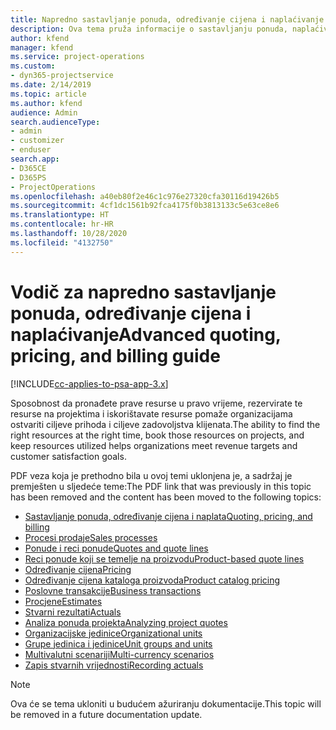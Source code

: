 ```yaml
---
title: Napredno sastavljanje ponuda, određivanje cijena i naplaćivanje
description: Ova tema pruža informacije o sastavljanju ponuda, naplaćivanju i određivanju cijena u programu Project Service Automation.
author: kfend
manager: kfend
ms.service: project-operations
ms.custom:
- dyn365-projectservice
ms.date: 2/14/2019
ms.topic: article
ms.author: kfend
audience: Admin
search.audienceType:
- admin
- customizer
- enduser
search.app:
- D365CE
- D365PS
- ProjectOperations
ms.openlocfilehash: a40eb80f2e46c1c976e27320cfa30116d19426b5
ms.sourcegitcommit: 4cf1dc1561b92fca4175f0b3813133c5e63ce8e6
ms.translationtype: HT
ms.contentlocale: hr-HR
ms.lasthandoff: 10/28/2020
ms.locfileid: "4132750"
---
```

# <a name="advanced-quoting-pricing-and-billing-guide"></a><span data-ttu-id="605f0-103">Vodič za napredno sastavljanje ponuda, određivanje cijena i naplaćivanje</span><span class="sxs-lookup"><span data-stu-id="605f0-103">Advanced quoting, pricing, and billing guide</span></span>

[!INCLUDE[cc-applies-to-psa-app-3.x](../../includes/cc-applies-to-psa-app-3x.md)]

<span data-ttu-id="605f0-104">Sposobnost da pronađete prave resurse u pravo vrijeme, rezervirate te resurse na projektima i iskorištavate resurse pomaže organizacijama ostvariti ciljeve prihoda i ciljeve zadovoljstva klijenata.</span><span class="sxs-lookup"><span data-stu-id="605f0-104">The ability to find the right resources at the right time, book those resources on projects, and keep resources utilized helps organizations meet revenue targets and customer satisfaction goals.</span></span> 

<span data-ttu-id="605f0-105">PDF veza koja je prethodno bila u ovoj temi uklonjena je, a sadržaj je premješten u sljedeće teme:</span><span class="sxs-lookup"><span data-stu-id="605f0-105">The PDF link that was previously in this topic has been removed and the content has been moved to the following topics:</span></span>

- [<span data-ttu-id="605f0-106">Sastavljanje ponuda, određivanje cijena i naplata</span><span class="sxs-lookup"><span data-stu-id="605f0-106">Quoting, pricing, and billing</span></span>](../quote-bill-price.md)
- [<span data-ttu-id="605f0-107">Procesi prodaje</span><span class="sxs-lookup"><span data-stu-id="605f0-107">Sales processes</span></span>](../basic-sales-process.md)
- [<span data-ttu-id="605f0-108">Ponude i reci ponude</span><span class="sxs-lookup"><span data-stu-id="605f0-108">Quotes and quote lines</span></span>](../basic-quote-lines.md)
- [<span data-ttu-id="605f0-109">Reci ponude koji se temelje na proizvodu</span><span class="sxs-lookup"><span data-stu-id="605f0-109">Product-based quote lines</span></span>](../product-based-quote-lines.md)
- [<span data-ttu-id="605f0-110">Određivanje cijena</span><span class="sxs-lookup"><span data-stu-id="605f0-110">Pricing</span></span>](../basic-pricing.md)
- [<span data-ttu-id="605f0-111">Određivanje cijena kataloga proizvoda</span><span class="sxs-lookup"><span data-stu-id="605f0-111">Product catalog pricing</span></span>](../product-catalog-pricing.md)
- [<span data-ttu-id="605f0-112">Poslovne transakcije</span><span class="sxs-lookup"><span data-stu-id="605f0-112">Business transactions</span></span>](../basic-business-transactions.md)
- [<span data-ttu-id="605f0-113">Procjene</span><span class="sxs-lookup"><span data-stu-id="605f0-113">Estimates</span></span>](../estimates.md)
- [<span data-ttu-id="605f0-114">Stvarni rezultati</span><span class="sxs-lookup"><span data-stu-id="605f0-114">Actuals</span></span>](../actuals.md)
- [<span data-ttu-id="605f0-115">Analiza ponuda projekta</span><span class="sxs-lookup"><span data-stu-id="605f0-115">Analyzing project quotes</span></span>](../basic-analyzing-quotes.md)
- [<span data-ttu-id="605f0-116">Organizacijske jedinice</span><span class="sxs-lookup"><span data-stu-id="605f0-116">Organizational units</span></span>](../advanced-organizational.md)
- [<span data-ttu-id="605f0-117">Grupe jedinica i jedinice</span><span class="sxs-lookup"><span data-stu-id="605f0-117">Unit groups and units</span></span>](../advanced-units.md)
- [<span data-ttu-id="605f0-118">Multivalutni scenariji</span><span class="sxs-lookup"><span data-stu-id="605f0-118">Multi-currency scenarios</span></span>](../advanced-currency.md)
- [<span data-ttu-id="605f0-119">Zapis stvarnih vrijednosti</span><span class="sxs-lookup"><span data-stu-id="605f0-119">Recording actuals</span></span>](../advanced-actuals.md)

> [!NOTE]
> <span data-ttu-id="605f0-120">Ova će se tema ukloniti u budućem ažuriranju dokumentacije.</span><span class="sxs-lookup"><span data-stu-id="605f0-120">This topic will be removed in a future documentation update.</span></span> 
